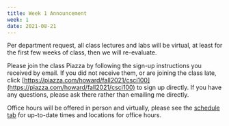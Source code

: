 ```yaml
---
title: Week 1 Announcement
week: 1
date: 2021-08-21
---
```


Per department request, all class lectures and labs will be virtual, at least for the first few weeks of class, then we will re-evaluate. 

Please join the class Piazza by following the sign-up instructions you received by email. If you did not receive them, or are joining the class late, click [https://piazza.com/howard/fall2021/csci100](https://piazza.com/howard/fall2021/csci100) to sign up directly. If you have any questions, please ask there rather than emailing me directly.

Office hours will be offered in person and virtually, please see the [schedule tab](https://csci100.org/schedule/) for up-to-date times and locations for office hours.

